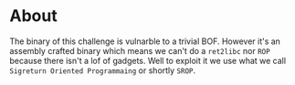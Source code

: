 # About 
The binary of this challenge is vulnarble to a trivial BOF. However it's an assembly crafted binary which means we can't do a `ret2libc` nor `ROP` because 
there isn't a lof of gadgets. Well to exploit it we use what we call `Sigreturn Oriented Programmaing` or shortly `SROP`. 
